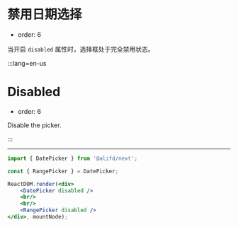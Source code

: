 # 禁用日期选择

- order: 6

当开启 `disabled` 属性时，选择框处于完全禁用状态。

:::lang=en-us
# Disabled

- order: 6

Disable the picker.

:::

---


````jsx
import { DatePicker } from '@alifd/next';

const { RangePicker } = DatePicker;

ReactDOM.render(<div>
    <DatePicker disabled />
    <br/>
    <br/>
    <RangePicker disabled />
</div>, mountNode);
````
